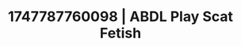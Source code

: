 ---
categories:
- Feather touch
- Mormon missionary
- Flushed skin
- Pleasure mapping
- Lip biting
image: /assets/images/1747787760098.jpg
layout: post
seo:
  description: Featured content with artistic ABDL Play, Scat Fetish. HD images available.
  keywords: ABDL Play, Scat Fetish
  og_image: /assets/images/1747787760098.jpg
  schema_type: VisualArtwork
tags:
- '#1747787760098'
- ABDL Play
- Scat Fetish
title: 1747787760098 | ABDL Play Scat Fetish
---
